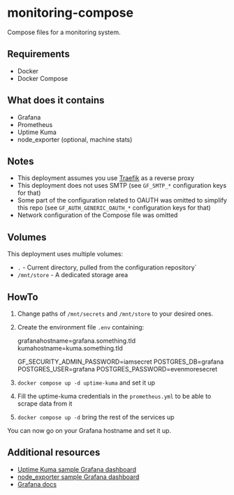 # monitoring-compose

Compose files for a monitoring system.

## Requirements

- Docker
- Docker Compose

## What does it contains

- Grafana
- Prometheus
- Uptime Kuma
- node_exporter (optional, machine stats)

## Notes

- This deployment assumes you use [Traefik](https://traefik.io/traefik/) as a reverse proxy
- This deployment does not uses SMTP (see `GF_SMTP_*` configuration keys for that)
- Some part of the configuration related to OAUTH was omitted to simplify this repo (see `GF_AUTH_GENERIC_OAUTH_*` configuration keys for that)
- Network configuration of the Compose file was omitted

## Volumes

This deployment uses multiple volumes:

- `.` - Current directory, pulled from the configuration repository`
- `/mnt/store` - A dedicated storage area

## HowTo

1. Change paths of `/mnt/secrets` and `/mnt/store` to your desired ones.
2. Create the environment file `.env` containing:

    grafanahostname=grafana.something.tld
    kumahostname=kuma.something.tld

    GF_SECURITY_ADMIN_PASSWORD=iamsecret
    POSTGRES_DB=grafana
    POSTGRES_USER=grafana
    POSTGRES_PASSWORD=evenmoresecret

3. `docker compose up -d uptime-kuma` and set it up
4. Fill the uptime-kuma credentials in the `prometheus.yml` to be able to scrape data from it
5. `docker compose up -d` bring the rest of the services up

You can now go on your Grafana hostname and set it up.

## Additional resources

- [Uptime Kuma sample Grafana dashboard](https://github.com/louislam/uptime-kuma/tree/unofficial/grafana-dashboard)
- [node_exporter sample Grafana dashboard](https://grafana.com/grafana/dashboards/1860-node-exporter-full/)
- [Grafana docs](https://grafana.com/docs/grafana/latest/setup-grafana/configure-grafana/)
